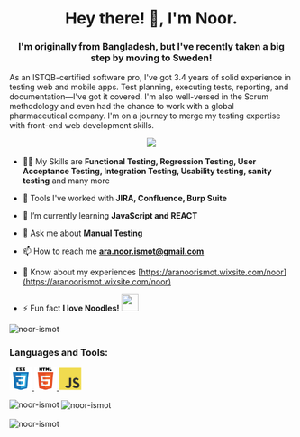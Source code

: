 <h1 align="center">Hey there! 👋, I'm Noor. </h1>
<h3 align="center">I'm originally from Bangladesh, but I've recently taken a big step by moving to Sweden!</h3>
<p>As an ISTQB-certified software pro, I've got 3.4 years of solid experience in testing web and mobile apps. Test planning, executing tests, reporting, and documentation—I've got it covered. I'm also well-versed in the Scrum methodology and even had the chance to work with a global pharmaceutical company.  I'm on a journey to merge my testing expertise with front-end web development skills.<p>
<p align="center"><img src="https://media.giphy.com/media/v1.Y2lkPTc5MGI3NjExYjgwY2JkYWNlNjMzZTBkZGZlNDJmOWUxZDlhZTExNDVkYmZhNDM4YiZlcD12MV9pbnRlcm5hbF9naWZzX2dpZklkJmN0PXM/rsUGLKwgSvSxmq1VrZ/giphy.gif" height=300px></p>

- 👨‍💻 My Skills are **Functional Testing, Regression Testing, User Acceptance Testing, Integration Testing, Usability testing, sanity testing** and many more

- 🔭 Tools I've worked with **JIRA, Confluence, Burp Suite**

- 🌱 I’m currently learning **JavaScript and REACT**

- 💬 Ask me about **Manual Testing**

- 📫 How to reach me **ara.noor.ismot@gmail.com**

- 📄 Know about my experiences [https://aranoorismot.wixsite.com/noor](https://aranoorismot.wixsite.com/noor)

- ⚡ Fun fact **I love Noodles!** <img src="https://cdn.pixabay.com/animation/2022/09/28/13/43/13-43-05-159_512.gif" height=30px width=30px>
<p align="left"> <img src="https://komarev.com/ghpvc/?username=noor-ismot&label=Profile%20views&color=0e75b6&style=flat" alt="noor-ismot" /> </p>

<h3 align="left">Languages and Tools:</h3>
<p align="left"> <a href="https://www.w3schools.com/css/" target="_blank" rel="noreferrer"> <img src="https://raw.githubusercontent.com/devicons/devicon/master/icons/css3/css3-original-wordmark.svg" alt="css3" width="40" height="40"/> </a> <a href="https://www.w3.org/html/" target="_blank" rel="noreferrer"> <img src="https://raw.githubusercontent.com/devicons/devicon/master/icons/html5/html5-original-wordmark.svg" alt="html5" width="40" height="40"/> </a> <a href="https://developer.mozilla.org/en-US/docs/Web/JavaScript" target="_blank" rel="noreferrer"> <img src="https://raw.githubusercontent.com/devicons/devicon/master/icons/javascript/javascript-original.svg" alt="javascript" width="40" height="40"/> </a> </p>

<p><img align="left" src="https://github-readme-stats.vercel.app/api/top-langs?username=noor-ismot&show_icons=true&locale=en&layout=compact" alt="noor-ismot" /></p>

<p>&nbsp;<img align="center" src="https://github-readme-stats.vercel.app/api?username=noor-ismot&show_icons=true&locale=en" alt="noor-ismot" /></p>

<p><img align="center" src="https://github-readme-streak-stats.herokuapp.com/?user=noor-ismot&" alt="noor-ismot" /></p>
